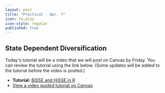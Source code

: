 ```yaml
---
layout: post
title: "Practical - Apr. 7"
icon: fa-play
icon-style: regular
published: true
---
```


## State Dependent Diversification

Today's tutorial will be a video that we will post on Canvas by Friday. You can review the tutorial using the link below. (Some updates will be added to the tutorial before the video is posted.)


* **Tutorial:** [BiSSE and HiSSE in R <i class="fas fa-laptop"></i>](https://eeob-macroevolution.github.io/Practicals/BiSSE_HiSSE/HiSSE_BiSSE_tutorial.html)
* [View a video guided tutorial on Canvas <i class="fas fa-play"></i>](https://canvas.iastate.edu/courses/89027/files/18999103)

<i class="fas fa-laptop-house"></i>